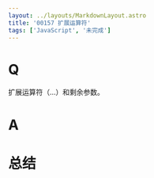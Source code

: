 ```yaml
---
layout: ../layouts/MarkdownLayout.astro
title: '00157 扩展运算符'
tags: ['JavaScript', '未完成']
---
```


# Q

扩展运算符（...）和剩余参数。

# A



# 总结



<script>
  function func() {

  }
  
</script>